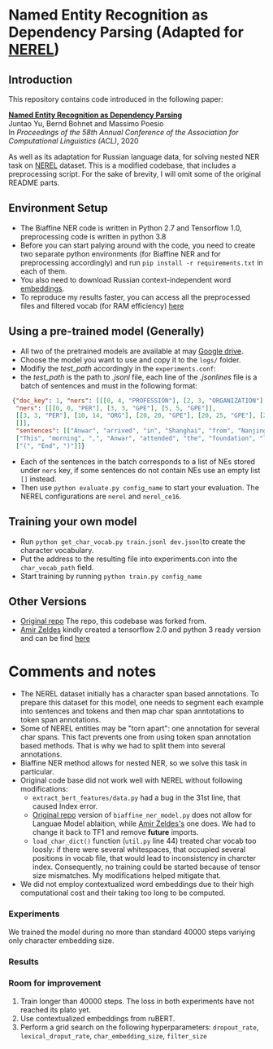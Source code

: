 # Named Entity Recognition as Dependency Parsing (Adapted for [NEREL](https://huggingface.co/datasets/iluvvatar/NEREL))

## Introduction

This repository contains code introduced in the following paper:

**[Named Entity Recognition as Dependency Parsing](https://www.aclweb.org/anthology/2020.acl-main.577/)**  
Juntao Yu, Bernd Bohnet and Massimo Poesio  
In *Proceedings of the 58th Annual Conference of the Association for Computational Linguistics (ACL)*, 2020

As well as its adaptation for Russian language data, for solving nested NER task on [NEREL](https://huggingface.co/datasets/iluvvatar/NEREL) dataset.
This is a modified codebase, that includes a preprocessing script.
For the sake of brevity, I will omit some of the original README parts.

## Environment Setup

* The Biaffine NER code is written in Python 2.7 and Tensorflow 1.0, preprocessing code is written in python 3.8
* Before you can start palying around with the code, you need to create two separate python environments (for Biaffine NER and for preprocessing accordingly) and run `pip install -r requirements.txt` in each of them.
* You also need to download Russian context-independent word [embeddings](https://dl.fbaipublicfiles.com/fasttext/vectors-crawl/cc.ru.300.vec.gz).
* To reproduce my results faster, you can access all the preprocessed files and filtered vocab (for RAM efficiency) [here]()

## Using a pre-trained model (Generally)

* All two of the pretrained models are available at may [Google drive](https://essexuniversity.box.com/s/etbae3f57hts3hr79e5ck5z0tppkoasu). 
* Choose the model you want to use and copy it to the `logs/` folder.
* Modifiy the *test_path* accordingly in the `experiments.conf`:
* the *test_path* is the path to *.jsonl* file, each line of the *.jsonlines* file is a batch of sentences and must in the following format:

```json
 {"doc_key": 1, "ners": [[[0, 4, "PROFESSION"], [2, 3, "ORGANIZATION"], [4, 6, "PERSON"], [8, 9, "PROFESSION"], [13, 15, "DATE"], [16, 18, "AGE"], [25, 26, "ORGANIZATION"], [3, 4, "COUNTRY"], [2, 4, "ORGANIZATION"], [10, 11, "PERSON"]], [[0, 5, "ORGANIZATION"], [6, 9, "DATE"], [3, 5, "ORGANIZATION"], [4, 5, "COUNTRY"]], [[0, 4, "FACILITY"], [1, 4, "ORGANIZATION"], [3, 4, "COUNTRY"], [1, 3, "ORGANIZATION"]], [[2, 8, "PROFESSION"], [6, 8, "ORGANIZATION"], [8, 10, "PERSON"], [14, 17, "PROFESSION"], [19, 21, "DATE"], [3, 8, "ORGANIZATION"], [7, 8, "COUNTRY"], [15, 17, "PROFESSION"], [16, 17, "ORGANIZATION"], [10, 11, "EVENT"]], [[0, 1, "PERSON"], [4, 6, "DATE"], [7, 8, "AGE"], [13, 15, "ORGANIZATION"], [18, 20, "ORGANIZATION"], [27, 30, "DATE"], [14, 15, "COUNTRY"], [19, 20, "COUNTRY"]], [[0, 3, "ORGANIZATION"], [4, 7, "DATE"], [8, 11, "DATE"]], [[0, 1, "PERSON"], [3, 6, "ORGANIZATION"], [5, 6, "ORGANIZATION"]], [[1, 4, "ORGANIZATION"], [7, 10, "ORGANIZATION"]], [[0, 3, "ORGANIZATION"]], [[5, 7, "ORGANIZATION"], [1, 2, "ORDINAL"], [4, 7, "PROFESSION"], [7, 9, "PERSON"], [6, 7, "COUNTRY"], [2, 3, "EVENT"]], [[3, 4, "ORGANIZATION"]], [[5, 8, "PROFESSION"], [20, 22, "PROFESSION"], [14, 16, "PERSON"], [18, 22, "ORGANIZATION"], [7, 8, "ORGANIZATION"], [20, 21, "PROFESSION"], [21, 22, "COUNTRY"], [5, 14, "PROFESSION"]], [[4, 6, "PERSON"], [8, 10, "DATE"], [11, 13, "PROFESSION"], [12, 13, "ORGANIZATION"]]], "sentences": [["Глава", "департамента", "ЦБ", "РФ", "Надежда", "Иванова", "получила", "статус", "зампреда", "\n\n", "Иванова", ",", "которой", "13", "июня", "исполнилось", "60", "лет", ",", "всю", "свою", "жизнь", "проработала", "в", "системе", "ЦБ", "."], ["Сводный", "экономический", "департамент", "Банка", "России", "возглавляет", "с", "1995", "года", ".", "\n"], ["Здание", "Центрального", "банка", "РФ", "."], ["Архив", "\n\n", "Директор", "сводного", "экономического", "департамента", "Банка", "России", "Надежда", "Иванова", "назначена", "также", "на", "должность", "заместителя", "председателя", "ЦБ", ",", "сообщил", "в", "четверг", "регулятор", ".", "\n\n\n\n"], ["Иванова", ",", "у", "которой", "13", "июня", "был", "60-летний", "юбилей", ",", "работает", "в", "системе", "Банка", "России", "(", "ранее", "—", "Госбанка", "СССР", ")", "с", "окончания", "института", ",", "то", "есть", "с", "1975", "года", "."], ["Сводный", "экономический", "департамент", "возглавляет", "почти", "20", "лет", "—", "с", "1995", "года", ".", "\n\n"], ["Иванова", "входит", "в", "совет", "директоров", "Центробанка", "."], ["До", "сводного", "экономического", "департамента", "она", "трудилась", "в", "департаменте", "банковского", "надзора", ".", "\n\n"], ["Сводный", "экономический", "департамент", "входит", "в", "блок", "денежно", "-", "кредитной", "политики", ".", "\n\n"], ["Это", "первое", "назначение", "нового", "председателя", "Банка", "России", "Эльвиры", "Набиуллиной", "на", "этом", "посту", "."], ["Раньше", "в", "руководстве", "Центробанка", "преобладали", "мужчины", "."], ["Эксперты", "ждут", "назначения", "на", "пост", "первого", "зампреда", "ЦБ", "по", "вопросам", "денежно", "-", "кредитной", "политики", "Ксении", "Юдаевой", ",", "возглавляющей", "экспертное", "управление", "президента", "РФ", "."], ["Ранее", "этот", "пост", "занимал", "Алексей", "Улюкаев", ",", "который", "в", "понедельник", "стал", "руководителем", "Минэкономразвития", "."]]}  {"doc_key": "batch_01", 
  "ners": [[[0, 0, "PER"], [3, 3, "GPE"], [5, 5, "GPE"]], 
  [[3, 3, "PER"], [10, 14, "ORG"], [20, 20, "GPE"], [20, 25, "GPE"], [22, 22, "GPE"]], 
  []], 
  "sentences": [["Anwar", "arrived", "in", "Shanghai", "from", "Nanjing", "yesterday", "afternoon", "."], 
  ["This", "morning", ",", "Anwar", "attended", "the", "foundation", "laying", "ceremony", "of", "the", "Minhang", "China-Malaysia", "joint-venture", "enterprise", ",", "and", "after", "that", "toured", "Pudong", "'s", "Jingqiao", "export", "processing", "district", "."], 
  ["(", "End", ")"]]}
  ```
  
* Each of the sentences in the batch corresponds to a list of NEs stored under `ners` key, if some sentences do not contain NEs use an empty list `[]` instead.
* Then use `python evaluate.py config_name` to start your evaluation. The NEREL configurations are `nerel` and `nerel_ce16`.

## Training your own model

* Run `python get_char_vocab.py train.jsonl dev.jsonl`to create the character vocabulary.
* Put the address to the resulting file into experiments.con into the `char_vocab_path` field.
* Start training by running `python train.py config_name`

## Other Versions

* [Original repo](https://github.com/juntaoy/biaffine-ner) The repo, this codebase was forked from.
* [Amir Zeldes](https://github.com/amir-zeldes) kindly created a tensorflow 2.0 and python 3 ready version and can be find [here](https://github.com/amir-zeldes/biaffine-ner)

# Comments and notes

* The NEREL dataset initially has a character span based annotations. To prepare this dataset for this model, one needs to segment each example into sentences and tokens and then map char span anntotations to token span annotations. 
* Some of NEREL entities may be "torn apart": one annotation for several char spans. This fact prevents one from using token span annotation based methods. That is why we had to split them into several annotations.
* Biaffine NER method allows for nested NER, so we solve this task in particular.
* Original code base did not work well with NEREL without following modifications:
  * `extract_bert_features/data.py` had a bug in the 31st line, that caused Index error.
  * [Original repo](https://github.com/juntaoy/biaffine-ner) version of `biaffine_ner_model.py` does not allow for Languae Model ablaition, while [Amir Zeldes's](https://github.com/amir-zeldes) one does. We had to change it back to TF1 and remove __future__ imports.
  * `load_char_dict()` function (`util.py` line 44) treated char vocab too loosly: if there were several whitespaces, that occupied several positions in vocab file, that would lead to inconsistency in charcter index. Consequently, no training could be started because of tensor size mismatches. My modifications helped mitigate that.
* We did not employ contextualized word embeddings due to their high computational cost and their taking too long to be computed.

### Experiments

We trained the model during no more than standard 40000 steps variying only character embedding size.

### Results



### Room for improvement
1. Train longer than 40000 steps. The loss in both experiments have not reached its plato yet.
2. Use contextualized embeddings from ruBERT.
3. Perform a grid search on the following hyperparameters: `dropout_rate`, `lexical_droput_rate`, `char_embedding_size`, `filter_size`